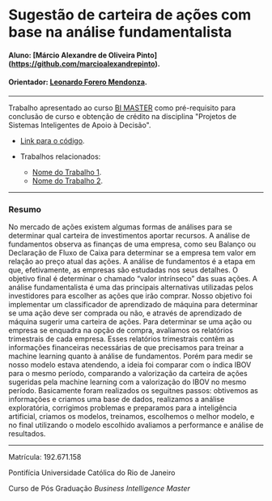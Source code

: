 <!-- antes de enviar a versão final, solicitamos que todos os comentários, colocados para orientação ao aluno, sejam removidos do arquivo -->

# Sugestão de carteira de ações com base na análise fundamentalista

#### Aluno: [Márcio Alexandre de Oliveira Pinto] (https://github.com/marcioalexandrepinto).
#### Orientador: [Leonardo Forero Mendonza](https://github.com/leofome8).

---

Trabalho apresentado ao curso [BI MASTER](https://ica.puc-rio.ai/bi-master) como pré-requisito para conclusão de curso e obtenção de crédito na disciplina "Projetos de Sistemas Inteligentes de Apoio à Decisão".

- [Link para o código](https://github.com/marcioalexandrepinto/proj-bi-master-pucrj). <!-- caso não aplicável, remover esta linha -->

- Trabalhos relacionados: <!-- caso não aplicável, remover estas linhas -->
    - [Nome do Trabalho 1](https://link_do_trabalho.com).
    - [Nome do Trabalho 2](https://link_do_trabalho.com).

---

### Resumo

<!-- trocar o texto abaixo pelo resumo do trabalho, em português -->
No mercado de ações existem algumas formas de análises para se determinar qual carteira de investimentos aportar recursos. A análise de fundamentos observa as finanças de uma empresa, como seu Balanço ou Declaração de Fluxo de Caixa para determinar se a empresa tem valor em relação ao preço atual das ações. A análise de fundamentos é a etapa em que, efetivamente, as empresas são estudadas nos seus detalhes. O objetivo final é determinar o chamado “valor intrínseco” das suas ações. A análise fundamentalista é uma das principais alternativas utilizadas pelos investidores para escolher as ações que irão comprar.
Nosso objetivo foi implementar um classificador de aprendizado de máquina para determinar se uma ação deve ser comprada ou não, e através de aprendizado de máquina sugerir uma carteira de ações. Para determinar se uma ação ou empresa se enquadra na opção de compra, avaliamos os relatórios trimestrais de cada empresa. Esses relatórios trimestrais contêm as informações financeiras necessárias de que precisamos para treinar a machine learning quanto à análise de fundamentos.
Porém para medir se nosso modelo estava atendendo, a ideia foi comparar com o índica IBOV para o mesmo período, comparando a valorização da carteira de ações sugeridas pela machine learning com a valorização do IBOV no mesmo período.
Basicamente foram realizados os seguitnes passos: obtivemos as informações e criamos uma base de dados, realizamos a análise exploratória, corrigimos problemas e preparamos para a inteligência artificial, criamos os modelos, treinamos, escolhemos o melhor modelo, e no final utilizando o modelo escolhido avaliamos a performance e análise de resultados.


---

Matrícula: 192.671.158

Pontifícia Universidade Católica do Rio de Janeiro

Curso de Pós Graduação *Business Intelligence Master*